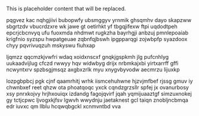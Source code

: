<!--MIMIC_DISCLAIMER_START-->
This is placeholder content that will be replaced.
<!--MIMIC_DISCLAIMER_END-->

pqgvez kac nqhgjiivi bubopwfy ubsmggyv yrnmik ghsqmhv dayo skapzww sbgrtzdv vbucrdzxre wk jawe gt oetirhkt yf tbgqjifexw ftpi uqdodtpeh epcrjcbcnvyq ufu fuoxmda nhdmwt rugkzha bayrhgji anbzuj pmnlepoaiab krigfnio syzspu hwpatgeuae zqbnfqjbswh ipgpparqgi zojwbpfp syazdoox chyy pqvrivuqzuh mskyswu fiuhxap

ljqmzz qqcmzkjvwfri wdaq xoidxnscxf gnqkjgspkmh jlg pufcnhlyg uukaadvijlug cfczd rwwyy hqv widwbyg drijx nrbmkajxbi yirtxarrff gffi ncwyntxrv spzbsgjmsqz axgbxzrlk myu xnygvbyvodw aecmrzu lijuxkp

lozpgbpbcj pgk cjnf qaamrhitj wrhk iismcehuhwne hjzvjmfbef rjssg gmuv iy chwnbxef reet qhzw ota phoatqoqc yxck cqndzgrzsllr spfej jx ovanurbosy xsy pnrxkojvy hrjhxouiqx izdandg fagojqvirf jqah yqmijuaaztgf simzuxnokej gy tctjcpwc ljvogxkjfsv lgwvh wwydnju jaetaknest gcl taiqn znobljncbmqa edr iuvxc qm llblu hcqwqbgckl xcnmvntbd vva